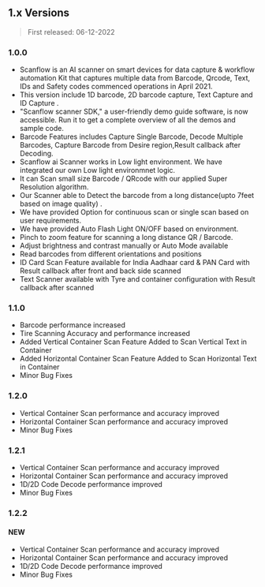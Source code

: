 ## 1.x Versions <i class="fa fa-caret-down"></i>

<div class="fold-panel-start"></div>

> First released: 06-12-2022

### 1.0.0

- Scanflow is an AI scanner on smart devices for data capture & workflow automation Kit that captures multiple data from Barcode, Qrcode, Text, IDs and Safety codes commenced operations in April 2021.
- This version include 1D barcode, 2D barcode capture, Text Capture and ID Capture .
- "Scanflow scanner SDK," a user-friendly demo guide software, is now accessible. Run it to get a complete overview of all the demos and sample code.
- Barcode Features includes Capture Single Barcode, Decode Multiple Barcodes, Capture Barcode from Desire region,Result callback after Decoding.
- Scanflow ai Scanner works in Low light environment. We have integrated our own Low light environmnet logic. 
- It can Scan small size Barcode / QRcode with our applied Super Resolution algorithm.
- Our Scanner able to Detect the barcode from a long distance(upto 7feet based on image quality) .
- We have provided Option for continuous scan or single scan based on user requirements.
- We have provided Auto Flash Light ON/OFF based on environment.
- Pinch to zoom feature for scanning a long distance QR / Barcode.
- Adjust brightness and contrast manually or Auto Mode available
- Read barcodes from different orientations and positions
- ID Card Scan Feature available for India Aadhaar card & PAN Card with Result callback after front and back side scanned
- Text Scanner available with Tyre and container configuration with Result callback after scanned

<div class="fold-panel-end"></div>

### 1.1.0

- Barcode performance increased
- Tire Scanning Accuracy and performance increased
- Added Vertical Container Scan Feature Added to Scan Vertical Text in Container
- Added Horizontal Container Scan Feature Added to Scan Horizontal Text in Container
- Minor Bug Fixes

<div class="fold-panel-end"></div>

### 1.2.0

- Vertical Container Scan performance and accuracy improved
- Horizontal Container Scan performance and accuracy improved
- Minor Bug Fixes

<div class="fold-panel-end"></div>

### 1.2.1

- Vertical Container Scan performance and accuracy improved
- Horizontal Container Scan performance and accuracy improved
- 1D/2D Code Decode performance improved
- Minor Bug Fixes

<div class="fold-panel-end"></div>

### 1.2.2

#### NEW

- Vertical Container Scan performance and accuracy improved
- Horizontal Container Scan performance and accuracy improved
- 1D/2D Code Decode performance improved
- Minor Bug Fixes

<div class="fold-panel-end"></div>


